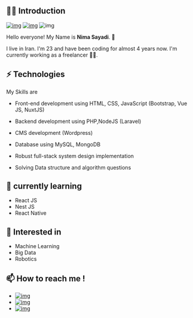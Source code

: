 ## 👨‍💼 Introduction

[![img](https://img.shields.io/badge/SUPPORT%20AT-GITHUB-blue?style=flat-square&logo=github&logoColor=white)](https://github.com/nima-sayadi)
[![img](https://img.shields.io/badge/MY%20PROFILE-LINKEDIN-blue?style=flat-square&logo=linkedin&logoColor=white)](https://www.linkedin.com/in/nima-sayadi-250b41257)
![img](https://github.com/rajput2107/rajput2107/raw/master/Assets/Developer.gif)

Hello everyone! My Name is **Nima Sayadi**. 🤝

I live in Iran. I'm 23 and have been coding for almost 4 years now. I'm currently working as a freelancer 👨‍💻.

## ⚡ Technologies

My Skills are

- Front-end development using HTML, CSS, JavaScript (Bootstrap, Vue JS, NuxtJS)

- Backend development using PHP,NodeJS (Laravel)

- CMS development (Wordpress)

- Database using MySQL, MongoDB

- Robust full-stack system design implementation

- Solving Data structure and algorithm questions

## 📖 currently learning

- React JS
- Nest JS
- React Native

## 👀 Interested in

- Machine Learning
- Big Data
- Robotics

## 📫 How to reach me !

- [![img](https://img.shields.io/badge/Telegram%20ID-@joker__lives-blue?style=flat-square&logo=telegram&logoColor=white)](https://t.me/joker_lives)
- [![img](https://img.shields.io/badge/Whatsapp%20number-+989017991246-green?style=flat-square&logo=whatsapp&logoColor=white)](https://wa.me/+989017991246)
- [![img](https://img.shields.io/badge/Email%20Address-nimanima54@gmail.com-red?style=flat-square&logo=gmail&logoColor=white)](mailto:nimanima54@gmail.com)

